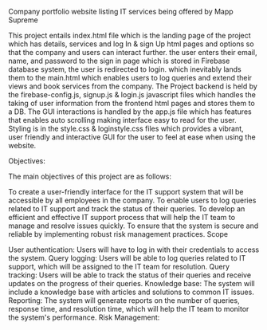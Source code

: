 Company portfolio website listing IT services being offered by Mapp Supreme

This project entails index.html file which is the landing page of the project which has details, services and log In & sign Up html pages and options so that the company and users can interact further. the user enters their email, name, and password to the sign in page which is stored in Firebase database system, the user is redirected to login. which inevitably lands them to the main.html which enables users to log queries and extend their views and book services from the company.
The Project backend is held by the firebase-config.js, signup.js & login.js javascript files which handles the taking of user information from the frontend html pages and stores them to a DB.
The GUI interactions is handled by the app.js file which has features that enables auto scrolling making interface easy to read for the user.
Styling is in the style.css & loginstyle.css files which provides a vibrant, user friendly and interactive GUI for the user to feel at ease when using the website.

Objectives:

The main objectives of this project are as follows:

To create a user-friendly interface for the IT support system that will be accessible by all employees in the company.
To enable users to log queries related to IT support and track the status of their queries.
To develop an efficient and effective IT support process that will help the IT team to manage and resolve issues quickly.
To ensure that the system is secure and reliable by implementing robust risk management practices.
Scope

User authentication: Users will have to log in with their credentials to access the system.
Query logging: Users will be able to log queries related to IT support, which will be assigned to the IT team for resolution.
Query tracking: Users will be able to track the status of their queries and receive updates on the progress of their queries.
Knowledge base: The system will include a knowledge base with articles and solutions to common IT issues.
Reporting: The system will generate reports on the number of queries, response time, and resolution time, which will help the IT team to monitor the system's performance.
Risk Management:

